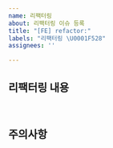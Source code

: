 ```yaml
---
name: 리팩터링
about: 리팩터링 이슈 등록
title: "[FE] refactor:"
labels: "리팩터링 \U0001F528"
assignees: ''

---
```


## 리팩터링 내용


<br/>

## 주의사항
